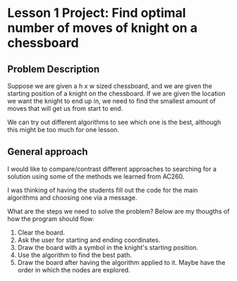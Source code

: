 # Lesson 1 Project: Find optimal number of moves of knight on a chessboard

## Problem Description

Suppose we are given a h x w sized chessboard, and we are given the starting 
position of a knight on the chessboard. If we are given the location we want
the knight to end up in, we need to find the smallest amount of moves that
will get us from start to end.

We can try out different algorithms to see which one is the best, although 
this might be too much for one lesson.

## General approach 
I would like to compare/contrast different approaches to searching for a solution
using some of the methods we learned from AC260.

I was thinking of having the students fill out the code for the main algorithms
and choosing one via a message.

What are the steps we need to solve the problem? Below are my thougths of 
how the program should flow:
1. Clear the board.
2. Ask the user for starting and ending coordinates.
3. Draw the board with a symbol in the knight's starting position. 
4. Use the algorithm to find the best path.
5. Draw the board after having the algorithm applied to it. Maybe have the order
in which the nodes are explored.


